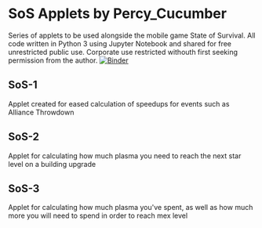 # SoS Applets by Percy_Cucumber
Series of applets to be used alongside the mobile game State of Survival. All code written in Python 3 using Jupyter Notebook and shared for free unrestricted public use. Corporate use restricted withouth first seeking permission from the author.
[![Binder](https://mybinder.org/badge_logo.svg)](https://mybinder.org/v2/gh/Percy-Cucumber/SoS/HEAD)

## SoS-1
Applet created for eased calculation of speedups for events such as Alliance Throwdown

## SoS-2
Applet for calculating how much plasma you need to reach the next star level on a building upgrade

## SoS-3
Applet for calculating how much plasma you've spent, as well as how much more you will need to spend in order to reach mex level
